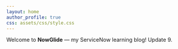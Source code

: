 ```yaml
---
layout: home
author_profile: true
css: assets/css/style.css
---
```


Welcome to **NowGlide** — my ServiceNow learning blog!
Update 9.